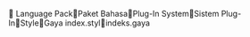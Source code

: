       Language Pack   Paket Bahasa   Plug-In System   Sistem Plug-In   Style   Gaya
   index.styl   indeks.gaya